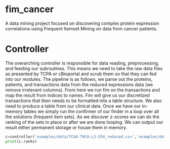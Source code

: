 # fim_cancer
A data mining project focused on discovering complex protein expression correlations using Frequent Itemset Mining on data from cancer patients.

<h1>Controller</h2>
<p>The overarching controller is responsible for data reading, preprocessing, and feeding our subroutines. This means we need to take the raw data files as presented by TCPA or cBioportal and scrub them so that they can fed into our modules. The pipeline is as follows, we parse out the proteins, patients, and transactions data from the reduced expressions data (we remove irrelevant columns). From here we run fim on the transactions and map the result from indices to names. Fim will give us our discretized transactions that then needs to be formatted into a table structure. We also need to produce a table from our clinical data. Once we have our in-memory tables we simply run the confirmer of our finder in a loop over all the solutions (frequent item sets). As we discover z-scores we can do the ranking of the sets in place or after we are done looping.  We can output our result either permanent storage or house them in memory.
</p>

```python
c=controller('examples/data/TCGA-THCA-L3-S54_reduced.csv','examples/data/thca_tcga_clinical_data.tsv',[4,5,6])
print(c.ranks) 
```
